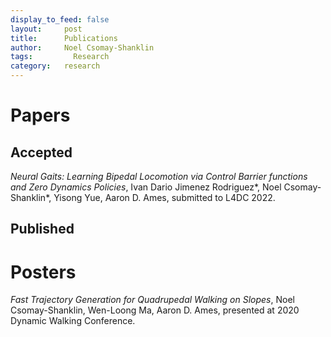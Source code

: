 ```yaml
---
display_to_feed: false
layout:     post
title:      Publications
author:     Noel Csomay-Shanklin
tags: 		  Research
category:   research
---
```

# Papers 
<!-- ## Submitted  -->

<!-- *Learning Controller Gains on Bipedal Walking Robots via User Preferences*, Noel Csomay-Shanklin, Maegan Tucker, Min Dai, Jenna Reher, Aaron Ames, submitted to ICRA 2022. Available at: [arXiv: 2102.13201](https://arxiv.org/abs/2102.13201) -->

<!-- *Interactive multi-modal motion planning with Branch Model Predictive Control*, Yuxiao Chen, Ugo Rosolia, Wyatt Ubellacker, Noel Csomay-Shanklin, and Aaron D. Ames, submitted to RA-L. Available at: [arXiv: 2109.05128](https://arxiv.org/pdf/2109.05128) -->

## Accepted

*Neural Gaits: Learning Bipedal Locomotion via Control Barrier functions and Zero Dynamics Policies*, Ivan Dario Jimenez Rodriguez\*, Noel Csomay-Shanklin\*, Yisong Yue, Aaron D. Ames, submitted to L4DC 2022.

<!-- *Episodic Learning for Safe Bipedal Locomotion with Control Barrier Functions and Projection-to-State Safety*, Noel Csomay-Shanklin, Ryan Cosner, Min Dai, Andrew Taylor, Aaron D. Ames, submitted to 2021 Learning For Dynamics and Controls (L4DC) conference. -->

<!-- *A New Machine Learning Strategy for Locomotion Classification and Parameter Estimation using Fusion of Wearable Sensors*, Jonathan Camargo, Will Flanagan, Noel Csomay-Shanklin, Bharat Kanwar, Aaron Young, submitted to  Transactions on Neural Systems & Rehabilitation Engineering (TNSRE). -->

<!-- *Coupled Control Lyapunov Functions for Interconnected Systems, with Application to Quadrupedal Locomotion*, Wen-Loong Ma, Noel Csomay-Shanklin, Shishir Kolathaya, Kaveh Akbari Hamed and Aaron D. Ames, Submitted to IEEE Robotics and Automation Letters (RA-L) with ICRA 2021 option.  -->

<!-- *Preference-Based Learning for User-Guided HZD Gait Generation on Bipedal Walking Robots*, Maegan Tucker and Noel Csomay-Shanklin and Wen-Loong Ma and Aaron D. Ames, submitted to 2021 IEEE International Conference on Robotics and Automation (ICRA). -->

<!-- *Coupled Control Systems: Periodic Orbit Generation with Application to Quadrupedal Locomotion*, Wen-Loong Ma,  Noel Csomay-Shanklin and Aaron D. Ames, submitted to L-CSS with CDC 2020 Option. Available at: [arXiv: 2003.08507](https://arxiv.org/abs/2003.08507). -->

## Published
<script src="https://bibbase.org/show?bib=https%3A%2F%2Fapi.zotero.org%2Fusers%2F5612529%2Fcollections%2FDGS34TEY%2Fitems%3Fkey%3DaiprMlXOSKe71AbbxNPHHfe7%26format%3Dbibtex%26limit%3D100&jsonp=1"></script> 

# Posters
*Fast Trajectory Generation for Quadrupedal Walking on Slopes*, Noel Csomay-Shanklin, Wen-Loong Ma, Aaron D. Ames, presented at 2020 Dynamic Walking Conference.
